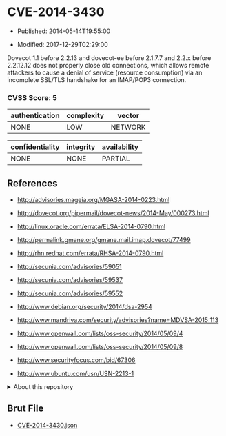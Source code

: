 # CVE-2014-3430

- Published: 2014-05-14T19:55:00

- Modified: 2017-12-29T02:29:00

Dovecot 1.1 before 2.2.13 and dovecot-ee before 2.1.7.7 and 2.2.x before 2.2.12.12 does not properly close old connections, which allows remote attackers to cause a denial of service (resource consumption) via an incomplete SSL/TLS handshake for an IMAP/POP3 connection.

### CVSS Score: **5**

| authentication | complexity | vector |
| --- | --- | --- |
| NONE | LOW | NETWORK |

| confidentiality | integrity | availability |
| --- | --- | --- |
| NONE | NONE | PARTIAL |

## References

* http://advisories.mageia.org/MGASA-2014-0223.html

* http://dovecot.org/pipermail/dovecot-news/2014-May/000273.html

* http://linux.oracle.com/errata/ELSA-2014-0790.html

* http://permalink.gmane.org/gmane.mail.imap.dovecot/77499

* http://rhn.redhat.com/errata/RHSA-2014-0790.html

* http://secunia.com/advisories/59051

* http://secunia.com/advisories/59537

* http://secunia.com/advisories/59552

* http://www.debian.org/security/2014/dsa-2954

* http://www.mandriva.com/security/advisories?name=MDVSA-2015:113

* http://www.openwall.com/lists/oss-security/2014/05/09/4

* http://www.openwall.com/lists/oss-security/2014/05/09/8

* http://www.securityfocus.com/bid/67306

* http://www.ubuntu.com/usn/USN-2213-1

<details>
<summary>About this repository</summary> 

  This repository is part of the project [Live Hack CVE](https://github.com/Live-Hack-CVE). Main website can be found [www.live-hack.org](https://www.live-hack.org) 
  
  Made by [Sn0wAlice](https://github.com/Sn0wAlice) for the people that care about security and need to have a feed of the latest CVEs. Hope you enjoy it, don't forget to star the repo and follow me on [Twitter](https://twitter.com/Sn0wAlice) and [Github](https://github.com/Sn0wAlice). And that is my [personnal website](https://www.alice-snow.me/)

  - [Home Page](https://github.com/Live-Hack-CVE)
  - [Framework](https://github.com/Live-Hack-CVE/cve-framework)
  - [CVE database](https://github.com/Live-Hack-CVE/full_database)
  - [Changelog](https://github.com/Live-Hack-CVE/Changelog)
</details>

## Brut File

* [CVE-2014-3430.json](https://raw.githubusercontent.com/Live-Hack-CVE/full_database/main/cves/2014/CVE-2014-3430.json)

